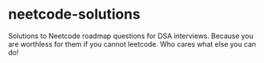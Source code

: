 # neetcode-solutions
Solutions to Neetcode roadmap questions for DSA interviews.
Because you are worthless for them if you cannot leetcode. Who cares what else you can do!
